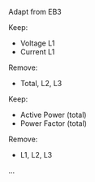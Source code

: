 Adapt from EB3

Keep:
- Voltage L1
- Current L1

Remove:
- Total, L2, L3

Keep:
- Active Power (total)
- Power Factor (total)

Remove:
- L1, L2, L3

...
